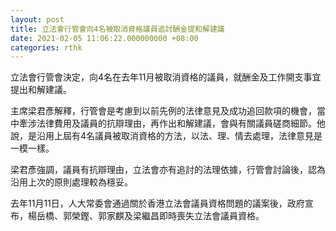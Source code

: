 ```yaml
---
layout: post
title: 立法會行管會向4名被取消資格議員追討酬金提和解建議
date: 2021-02-05 11:06:22.000000000 +08:00
categories: rthk
---
```


立法會行管會決定，向4名在去年11月被取消資格的議員，就酬金及工作開支事宜提出和解建議。

主席梁君彥解釋，行管會是考慮到以前先例的法律意見及成功追回款項的機會，當中牽涉法律費用及議員的抗辯理由，再作出和解建議，會與有關議員磋商細節。他說，是沿用上屆有4名議員被取消資格的方法，以法、理、情去處理，法律意見是一模一樣。

梁君彥強調，議員有抗辯理由，立法會亦有追討的法理依據，行管會討論後，認為沿用上次的原則處理較為穩妥。

去年11月11日，人大常委會通過關於香港立法會議員資格問題的議案後，政府宣布，楊岳橋、郭榮鏗、郭家麒及梁繼昌即時喪失立法會議員資格。
